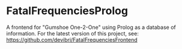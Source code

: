 # FatalFrequenciesProlog

A frontend for "Gumshoe One-2-One" using Prolog as a database of information. For the latest version of this project, see: https://github.com/devibri/FatalFrequenciesFrontend
